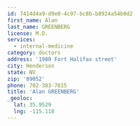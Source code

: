 ```yaml
---
id: 7414d4a9-d9e0-4c97-bc8b-b8924a54b0d2
first_name: Alan
last_name: GREENBERG
license: M.D.
services:
  - internal-medicine
category: doctors
address: '1980 Fort Halifax street'
city: Henderson
state: NV
zip: '89052'
phone: 702-383-7815
title: 'Alan GREENBERG'
_geoloc:
  lat: 35.9529
  lng: -115.118
---
```

